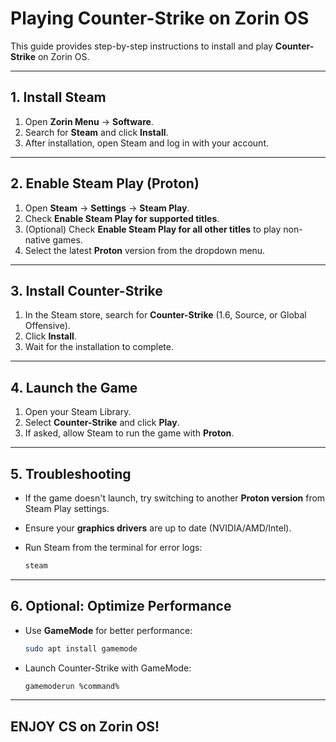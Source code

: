 # Playing Counter-Strike on Zorin OS

This guide provides step-by-step instructions to install and play
**Counter-Strike** on Zorin OS.

------------------------------------------------------------------------

## 1. Install Steam

1.  Open **Zorin Menu** → **Software**.
2.  Search for **Steam** and click **Install**.
3.  After installation, open Steam and log in with your account.

------------------------------------------------------------------------

## 2. Enable Steam Play (Proton)

1.  Open **Steam** → **Settings** → **Steam Play**.
2.  Check **Enable Steam Play for supported titles**.
3.  (Optional) Check **Enable Steam Play for all other titles** to play
    non-native games.
4.  Select the latest **Proton** version from the dropdown menu.

------------------------------------------------------------------------

## 3. Install Counter-Strike

1.  In the Steam store, search for **Counter-Strike** (1.6, Source, or
    Global Offensive).
2.  Click **Install**.
3.  Wait for the installation to complete.

------------------------------------------------------------------------

## 4. Launch the Game

1.  Open your Steam Library.
2.  Select **Counter-Strike** and click **Play**.
3.  If asked, allow Steam to run the game with **Proton**.

------------------------------------------------------------------------

## 5. Troubleshooting

-   If the game doesn't launch, try switching to another **Proton
    version** from Steam Play settings.

-   Ensure your **graphics drivers** are up to date (NVIDIA/AMD/Intel).

-   Run Steam from the terminal for error logs:

    ``` bash
    steam
    ```

------------------------------------------------------------------------

## 6. Optional: Optimize Performance

-   Use **GameMode** for better performance:

    ``` bash
    sudo apt install gamemode
    ```

-   Launch Counter-Strike with GameMode:

    ``` bash
    gamemoderun %command%
    ```

------------------------------------------------------------------------

## ENJOY CS on Zorin OS!
